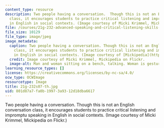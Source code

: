 ```yaml
---
content_type: resource
description: Two people having a conversation.  Though this is not an English conversation
  class, it encourages students to practice critical listening and impromptu speaking
  in English in social contexts. (Image courtesy of Micki Krimmel, Mickipedia on Flickr.)
file: /courses/21g-232-advanced-speaking-and-critical-listening-skills-els-spring-2007/801d87a7fa0b19973a9312d18dba6617_21g-232s07-th.jpg
file_size: 10129
file_type: image/jpeg
image_metadata:
  caption: Two people having a conversation. Though this is not an English conversation
    class, it encourages students to practice critical listening and impromptu speaking
    in English in social contexts. (Image courtesy of [Mickipedia](http://www.flickr.com/photos/redcarpet/).)
  credit: Image courtesy of Micki Krimmel, Mickipedia on Flickr.
  image-alt: Man and woman sitting on a bench, talking. Woman is gesturing.
learning_resource_types: []
license: https://creativecommons.org/licenses/by-nc-sa/4.0/
ocw_type: OCWImage
resourcetype: Image
title: 21g-232s07-th.jpg
uid: 801d87a7-fa0b-1997-3a93-12d18dba6617
---
```

Two people having a conversation.  Though this is not an English conversation class, it encourages students to practice critical listening and impromptu speaking in English in social contexts. (Image courtesy of Micki Krimmel, Mickipedia on Flickr.)